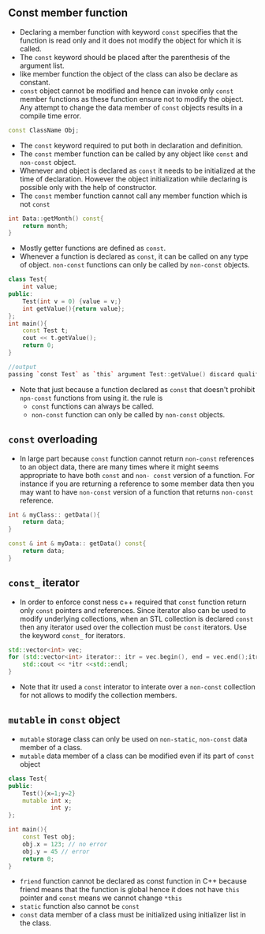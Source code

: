 ## Const member function ##
- Declaring a member function with keyword `const` specifies that the function is read only and it does not modify the object for which it is called.
- The `const` keyword should be placed after the parenthesis of the argument list.
- like member function the object of the class can also be declare as constant.
- `const` object cannot be modified and hence can invoke only `const` member functions as these function ensure not to modify the object. Any attempt to change the data member of `const` objects results in a compile time error.
```cpp
const ClassName Obj;
```
- The `const` keyword required to put both in declaration and definition.
- The `const` member function can be called by any object like `const` and `non-const` object.
- Whenever and object is declared as `const` it needs to be initialized at the time of declaration. However the object initialization while declaring is possible only with the help of constructor.
- The `const` member function cannot call any member function which is not `const`
```cpp
int Data::getMonth() const{
    return month;
}
``` 
- Mostly getter functions are defined as `const`.
- Whenever a function is declared as `const`, it can be called on any type of object. `non-const` functions can only be called by `non-const` objects.
```cpp
class Test{
    int value;
public:
    Test(int v = 0) {value = v;}
    int getValue(){return value};
};
int main(){
    const Test t;
    cout << t.getValue();
    return 0;
}
```
```cpp
//output
passing `const Test` as `this` argument Test::getValue() discard qualifier.
```
- Note that just because a function declared as `const` that doesn't prohibit `npn-const` functions from using it. the rule is
    - `const` functions can always be called.
    - `non-const` function can only be called by `non-const` objects.

## `const` overloading ##
- In large part because `const` function cannot return `non-const` references to an object data, there are many times where it might seems appropriate to have both `const` and `non- const` version of a function. For instance if you are returning a reference to some member data then you may want to have `non-const` version of a function that returns `non-const` reference.
```cpp
int & myClass:: getData(){
    return data;
}

const & int & myData:: getData() const{
    return data;
}
```

## `const_` iterator ##
- In order to enforce const ness c++ required that `const` function return only `const` pointers and references.
Since iterator also can be used to modify underlying collections, when an STL collection is declared `const` then any iterator used over the collection must be `const` iterators. Use the keyword `const_` for iterators.

```cpp
std::vector<int> vec;
for (std::vector<int> iterator:: itr = vec.begin(), end = vec.end();itr != end; ++itr){
    std::cout << *itr <<std::endl;
}
```
- Note that itr used a `const` interator to interate over a `non-const` collection for not allows to modify the collection members.

## `mutable` in `const` object ##
- `mutable` storage class can only be used on `non-static`, `non-const` data member of a class.
- `mutable` data member of a class can be modified even if its part of `const` object

```cpp
class Test{
public:
    Test(){x=1;y=2}
    mutable int x;
            int y;
};

int main(){
    const Test obj;
    obj.x = 123; // no error
    obj.y = 45 // error
    return 0;
}
```
- `friend` function cannot be declared as const function in C++ because friend means that the function is global hence it does not have `this` pointer and `const` means we cannot change `*this` 
- `static` function also cannot be `const`
- `const` data member of a class must be initialized using initializer list in the class.

